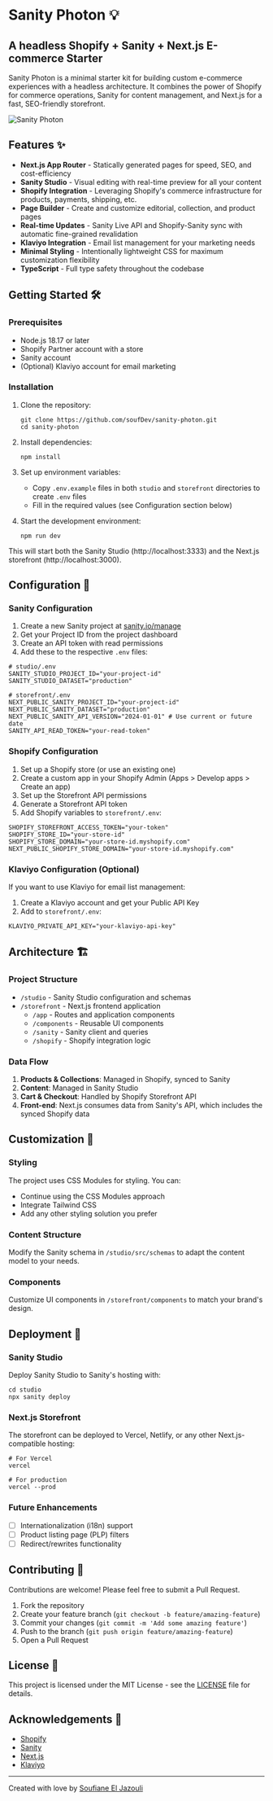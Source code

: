 # Sanity Photon 💡

## A headless Shopify + Sanity + Next.js E-commerce Starter

Sanity Photon is a minimal starter kit for building custom e-commerce experiences with a headless architecture. It combines the power of Shopify for commerce operations, Sanity for content management, and Next.js for a fast, SEO-friendly storefront.

![Sanity Photon](https://raw.githubusercontent.com/jazsouf/sanity-photon/main/sanity-photon-banner.png)

## Features ✨

- **Next.js App Router** - Statically generated pages for speed, SEO, and cost-efficiency
- **Sanity Studio** - Visual editing with real-time preview for all your content
- **Shopify Integration** - Leveraging Shopify's commerce infrastructure for products, payments, shipping, etc.
- **Page Builder** - Create and customize editorial, collection, and product pages
- **Real-time Updates** - Sanity Live API and Shopify-Sanity sync with automatic fine-grained revalidation
- **Klaviyo Integration** - Email list management for your marketing needs
- **Minimal Styling** - Intentionally lightweight CSS for maximum customization flexibility
- **TypeScript** - Full type safety throughout the codebase

## Getting Started 🛠️

### Prerequisites

- Node.js 18.17 or later
- Shopify Partner account with a store
- Sanity account
- (Optional) Klaviyo account for email marketing

### Installation

1. Clone the repository:

   ```
   git clone https://github.com/soufDev/sanity-photon.git
   cd sanity-photon
   ```

2. Install dependencies:

   ```
   npm install
   ```

3. Set up environment variables:

   - Copy `.env.example` files in both `studio` and `storefront` directories to create `.env` files
   - Fill in the required values (see Configuration section below)

4. Start the development environment:
   ```
   npm run dev
   ```

This will start both the Sanity Studio (http://localhost:3333) and the Next.js storefront (http://localhost:3000).

## Configuration 🔧

### Sanity Configuration

1. Create a new Sanity project at [sanity.io/manage](https://sanity.io/manage)
2. Get your Project ID from the project dashboard
3. Create an API token with read permissions
4. Add these to the respective `.env` files:

```
# studio/.env
SANITY_STUDIO_PROJECT_ID="your-project-id"
SANITY_STUDIO_DATASET="production"

# storefront/.env
NEXT_PUBLIC_SANITY_PROJECT_ID="your-project-id"
NEXT_PUBLIC_SANITY_DATASET="production"
NEXT_PUBLIC_SANITY_API_VERSION="2024-01-01" # Use current or future date
SANITY_API_READ_TOKEN="your-read-token"
```

### Shopify Configuration

1. Set up a Shopify store (or use an existing one)
2. Create a custom app in your Shopify Admin (Apps > Develop apps > Create an app)
3. Set up the Storefront API permissions
4. Generate a Storefront API token
5. Add Shopify variables to `storefront/.env`:

```
SHOPIFY_STOREFRONT_ACCESS_TOKEN="your-token"
SHOPIFY_STORE_ID="your-store-id"
SHOPIFY_STORE_DOMAIN="your-store-id.myshopify.com"
NEXT_PUBLIC_SHOPIFY_STORE_DOMAIN="your-store-id.myshopify.com"
```

### Klaviyo Configuration (Optional)

If you want to use Klaviyo for email list management:

1. Create a Klaviyo account and get your Public API Key
2. Add to `storefront/.env`:

```
KLAVIYO_PRIVATE_API_KEY="your-klaviyo-api-key"
```

## Architecture 🏗️

### Project Structure

- `/studio` - Sanity Studio configuration and schemas
- `/storefront` - Next.js frontend application
  - `/app` - Routes and application components
  - `/components` - Reusable UI components
  - `/sanity` - Sanity client and queries
  - `/shopify` - Shopify integration logic

### Data Flow

1. **Products & Collections**: Managed in Shopify, synced to Sanity
2. **Content**: Managed in Sanity Studio
3. **Cart & Checkout**: Handled by Shopify Storefront API
4. **Front-end**: Next.js consumes data from Sanity's API, which includes the synced Shopify data

## Customization 🎨

### Styling

The project uses CSS Modules for styling. You can:

- Continue using the CSS Modules approach
- Integrate Tailwind CSS
- Add any other styling solution you prefer

### Content Structure

Modify the Sanity schema in `/studio/src/schemas` to adapt the content model to your needs.

### Components

Customize UI components in `/storefront/components` to match your brand's design.

## Deployment 🚀

### Sanity Studio

Deploy Sanity Studio to Sanity's hosting with:

```
cd studio
npx sanity deploy
```

### Next.js Storefront

The storefront can be deployed to Vercel, Netlify, or any other Next.js-compatible hosting:

```
# For Vercel
vercel

# For production
vercel --prod
```

### Future Enhancements

- [ ] Internationalization (i18n) support
- [ ] Product listing page (PLP) filters
- [ ] Redirect/rewrites functionality

## Contributing 🤝

Contributions are welcome! Please feel free to submit a Pull Request.

1. Fork the repository
2. Create your feature branch (`git checkout -b feature/amazing-feature`)
3. Commit your changes (`git commit -m 'Add some amazing feature'`)
4. Push to the branch (`git push origin feature/amazing-feature`)
5. Open a Pull Request

## License 📄

This project is licensed under the MIT License - see the [LICENSE](LICENSE) file for details.

## Acknowledgements 🙏

- [Shopify](https://www.shopify.com/)
- [Sanity](https://www.sanity.io/)
- [Next.js](https://nextjs.org/)
- [Klaviyo](https://www.klaviyo.com/)

---

Created with love by [Soufiane El Jazouli](https://github.com/soufDev)
